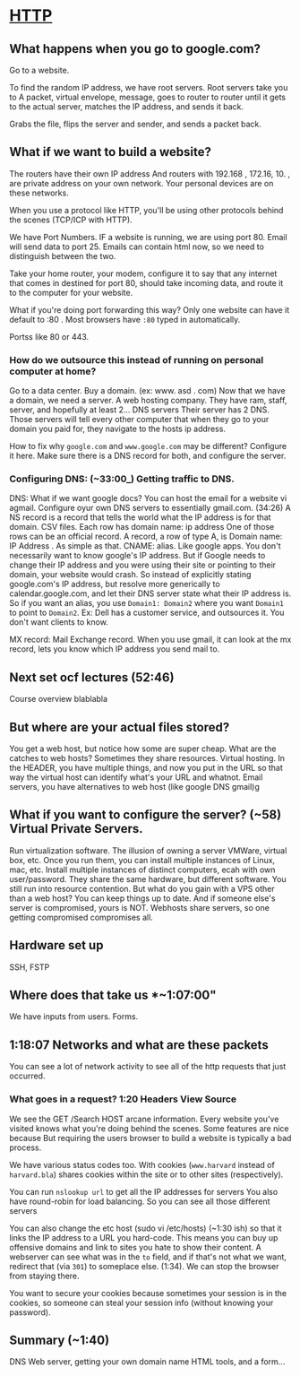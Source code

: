 # [HTTP](https://www.youtube.com/watch?v=8KuO4r5CHjM)

## What happens when you go to google.com?

Go to a website.

To find the random IP address, we have root servers. Root servers take you to
A packet, virtual envelope, message, goes to router to router until it gets to the actual server, matches the IP address, and sends it back.

Grabs the file, flips the server and sender, and sends a packet back. 

## What if we want to build a website?

The routers have their own IP address
And routers with 192.168 , 172.16, 10. , are private address on your own network. Your personal devices are on these networks.

When you use a protocol like HTTP, you'll be using other protocols behind the scenes (TCP/ICP with HTTP).

We have Port Numbers. IF a website is running, we are using port 80. Email will send data to port 25.
Emails can contain html now, so we need to distinguish between the two. 

Take your home router, your modem, configure it to say that any internet that comes in destined for port 80, should take incoming data, and route it to the computer for your website.

What if you're doing port forwarding this way? Only one website can have it default to :80 . Most browsers have `:80` typed in automatically.

Portss like 80 or 443.

### How do we outsource this instead of running on personal computer at home?

  Go to a data center. Buy a domain. (ex: www. asd . com)
  Now that we have a domain, we need a server. A web hosting company. They have ram, staff, server, and hopefully at least 2... DNS servers
  Their server has 2 DNS. Those servers will tell every other computer that when they go to your domain you paid for, they navigate to the hosts ip address.

  How to fix why `google.com` and `www.google.com` may be different? Configure it here. Make sure there is a DNS record for both, and configure the server.

### Configuring DNS: (~33:00_) Getting traffic to DNS.

  DNS: What if we want google docs? You can host the email for a website vi agmail. Configure oyur own DNS servers to essentially gmail.com. 
  (34:26) A NS record is a record that tells the world what the IP address is for that domain. CSV files. Each row has domain name: ip address
  One of those rows can be an official record.
  A record, a row of type A, is Domain name: IP Address . As simple as that. 
  CNAME: alias. Like google apps. You don't necessarily want to know google's IP address. But if Google needs to change their IP address and you were using their site or pointing to their domain, your website would crash.
    So instead of explicitly stating google.com's IP address, but resolve more generically to calendar.google.com, and let their DNS server state what their IP address is.
    So if you want an alias, you use `Domain1: Domain2` where you want `Domain1` to point to `Domain2`.
    Ex: Dell has a customer service, and outsources it. You don't want clients to know. 

  MX record: Mail Exchange record. When you use gmail, it can look at the mx record, lets you know which IP address you send mail to. 
  

## Next set ocf lectures (52:46)

  Course overview blablabla

## But where are your actual files stored?

  You get a web host, but notice how some are super cheap. What are the catches to web hosts?
  Sometimes they share resources. Virtual hosting. 
  In the HEADER, you have multiple things, and now you put in the URL so that way the virtual host can identify what's your URL and whatnot.
  Email servers, you have alternatives to web host (like google DNS gmail)g

## What if you want to configure the server? (~58) Virtual Private Servers.

  Run virtualization software. The illusion of owning a server
  VMWare, virtual box, etc. Once you run them, you can install multiple instances of Linux, mac, etc.
  Install multiple instances of distinct computers, ecah with own user/password.
  They share the same hardware, but different software. You still run into resource contention.
  But what do you gain with a VPS other than a web host? You can keep things up to date. And if someone else's server is compromised, yours is NOT. Webhosts share servers, so one getting compromised compromises all.


## Hardware set up 

SSH, FSTP

## Where does that take us *~1:07:00"

We have inputs from users. Forms.

## 1:18:07 Networks and what are these packets

You can see a lot of network activity to see all of the http requests that just occurred.

### What goes in a request? 1:20 Headers View Source

  We see the GET /Search
  HOST
  arcane information. Every website you've visited knows what you're doing behind the scenes.
  Some features are nice because 
  But requiring the users browser to build a website is typically a bad process.

  We have various status codes too.
  With cookies (`www.harvard` instead of `harvard.bla`) shares cookies within the site or to other sites (respectively).

  You can run `nslookup url` to get all the IP addresses for servers
  You also have round-robin for load balancing. So you can see all those different servers

  You can also change the etc host (sudo vi /etc/hosts) (~1:30 ish) so that it links the IP address to a URL you hard-code.
    This means you can buy up offensive domains and link to sites you hate to show their content.
    A webserver can see what was in the `to` field, and if that's not what we want, redirect that (via `301`) to someplace else. (1:34).
    We can stop the browser from staying there.

  You want to secure your cookies because sometimes your session is in the cookies, so someone can steal your session info (without knowing your password).

## Summary (~1:40)

DNS
Web server, getting your own domain name
HTML tools, and a form...
